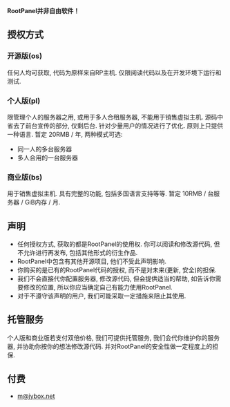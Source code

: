 **RootPanel并非自由软件！**

## 授权方式

### 开源版(os)
任何人均可获取, 代码为原样来自RP主机.
仅限阅读代码以及在开发环境下运行和测试.

### 个人版(pl)
限管理个人的服务器之用, 或用于多人合租服务器, 不能用于销售虚拟主机.
源码中省去了前台宣传的部分, 仅剩后台. 针对少量用户的情况进行了优化. 原则上只提供一种语言.
暂定 20RMB / 年, 两种模式可选:

* 同一人的多台服务器
* 多人合用的一台服务器

### 商业版(bs)
用于销售虚拟主机.
具有完整的功能, 包括多国语言支持等等.
暂定 10RMB / 台服务器 / GiB内存 / 月.

## 声明
* 任何授权方式, 获取的都是RootPanel的使用权. 你可以阅读和修改源代码, 但不允许进行再发布, 包括其他形式的衍生作品.
* RootPanel中包含有其他开源项目, 他们不受此声明影响.
* 你购买的是已有的RootPanel代码的授权, 而不是对未来(更新, 安全)的担保.
* 我们不会直接代你配置服务器, 修改源代码, 但会提供适当的帮助, 如告诉你需要修改的位置, 所以你应当确定自己有能力使用RootPanel.
* 对于不遵守该声明的用户, 我们可能采取一定措施来阻止其使用.

## 托管服务
个人版和商业版若支付双倍价格, 我们可提供托管服务, 我们会代你维护你的服务器, 并协助你按你的想法修改源代码.
并对RootPanel的安全性做一定程度上的担保.

## 付费

* m@jybox.net
